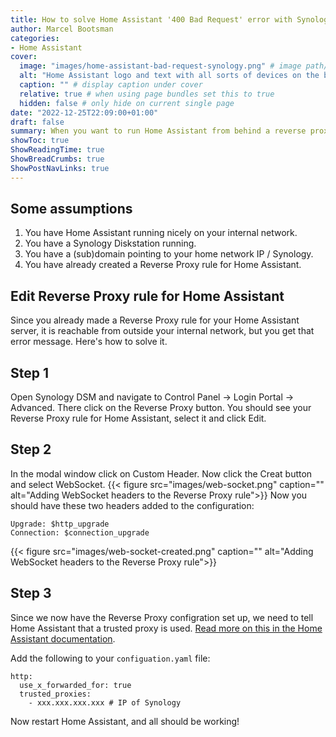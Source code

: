 ```yaml
---
title: How to solve Home Assistant '400 Bad Request' error with Synology Reverse Proxy
author: Marcel Bootsman
categories:
- Home Assistant
cover: 
  image: "images/home-assistant-bad-request-synology.png" # image path/url
  alt: "Home Assistant logo and text with all sorts of devices on the background" # alt text
  caption: "" # display caption under cover
  relative: true # when using page bundles set this to true
  hidden: false # only hide on current single page
date: "2022-12-25T22:09:00+01:00"
draft: false
summary: When you want to run Home Assistant from behind a reverse proxy, running on a Synology, you might encounter a '400 Bad Request' error. Here's how to solve it.
showToc: true
ShowReadingTime: true
ShowBreadCrumbs: true
ShowPostNavLinks: true
---
```


## Some assumptions
1. You have Home Assistant running nicely on your internal network.
2. You have a Synology Diskstation running.
3. You have a (sub)domain pointing to your home network IP / Synology.
4. You have already created a Reverse Proxy rule for Home Assistant.


## Edit Reverse Proxy rule for Home Assistant 
Since you already made a Reverse Proxy rule for your Home Assistant server, it is reachable from outside your internal network, but you get that error message. Here's how to solve it.

## Step 1
Open Synology DSM and navigate to Control Panel -> Login Portal -> Advanced. There click on the Reverse Proxy button.
You should see your Reverse Proxy rule for Home Assistant, select it and click Edit.

## Step 2
In the modal window click on Custom Header. Now click the Creat button and select WebSocket.
{{< figure src="images/web-socket.png" caption="" alt="Adding WebSocket headers to the Reverse Proxy rule">}}
Now you should have these two headers added to the configuration:
```
Upgrade: $http_upgrade
Connection: $connection_upgrade
```

{{< figure src="images/web-socket-created.png" caption="" alt="Adding WebSocket headers to the Reverse Proxy rule">}}

## Step 3
Since we now have the Reverse Proxy configration set up, we need to tell Home Assistant that a trusted proxy is used. [Read more on this in the Home Assistant documentation](https://www.home-assistant.io/integrations/http/). 

Add the following to your `configuation.yaml` file:

```
http:
  use_x_forwarded_for: true
  trusted_proxies:
    - xxx.xxx.xxx.xxx # IP of Synology
```
Now restart Home Assistant, and all should be working!